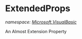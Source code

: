 ﻿# ExtendedProps
_namespace: [Microsoft.VisualBasic](./index.md)_

An Almost Extension Property




